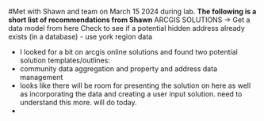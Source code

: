 #Met with Shawn and team on March 15 2024 during lab. 
**The following is a short list of recommendations from Shawn**
ARCGIS SOLUTIONS -> Get a data model from here
Check to see if a potential hidden address already exists (in a database) - use york region data
- I looked for a bit on arcgis online solutions and found two potential solution templates/outlines:
- community data aggregation and property and address data management
- looks like there will be room for presenting the solution on here as well as incorporating the data and creating a user input solution. need to understand this more. will do today.
- 
